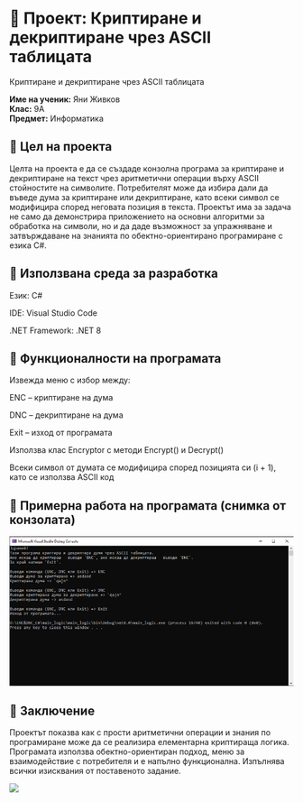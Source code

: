 # 📄 **Проект: Криптиране и декриптиране чрез ASCII таблицата**

Криптиране и декриптиране чрез ASCII таблицата

**Име на ученик:** Яни Живков  
**Клас:** 9А  
**Предмет:** Информатика

## 🔹 **Цел на проекта**

Целта на проекта е да се създаде конзолна програма за криптиране и декриптиране на текст чрез аритметични операции върху ASCII стойностите на символите. Потребителят може да избира дали да въведе дума за криптиране или декриптиране, като всеки символ се модифицира според неговата позиция в текста. Проектът има за задача не само да демонстрира приложението на основни алгоритми за обработка на символи, но и да даде възможност за упражняване и затвърждаване на знанията по обектно-ориентирано програмиране с езика C#.

## 🔹 **Използвана среда за разработка**

Език: C#

IDE: Visual Studio Code

.NET Framework: .NET 8

## 🔹 **Функционалности на програмата**

Извежда меню с избор между:

ENC – криптиране на дума

DNC – декриптиране на дума

Exit – изход от програмата

Използва клас Encryptor с методи Encrypt() и Decrypt()

Всеки символ от думата се модифицира според позицията си (i + 1), като се използва ASCII код


## 🔹 **Примерна работа на програмата (снимка от конзолата)**

![Пример от конзолата](./photos/console_test.png)

## 🔹 **Заключение** 

Проектът показва как с прости аритметични операции и знания по програмиране може да се реализира елементарна криптираща логика. Програмата използва обектно-ориентиран подход, меню за взаимодействие с потребителя и е напълно функционална. Изпълнява всички изисквания от поставеното задание.

![](./photos/c#_logo.png)

